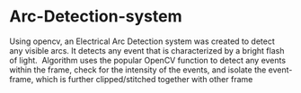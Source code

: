 # Arc-Detection-system
Using opencv, an Electrical Arc Detection system was created to detect any visible arcs. It detects any event that is characterized by a bright flash of light. 
Algorithm uses the popular OpenCV function to detect any events within the frame, 
check for the intensity of the events,
and isolate the event-frame, which is further clipped/stitched together with other frame
